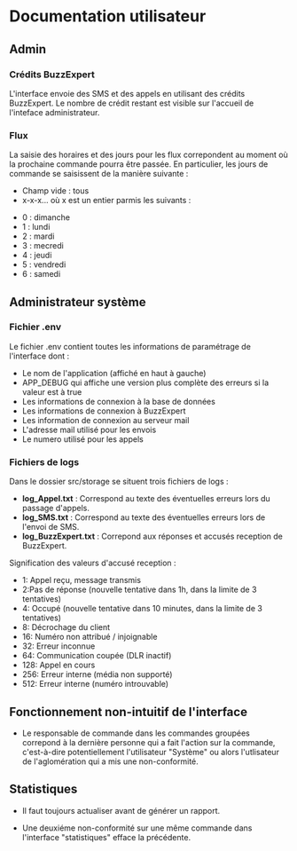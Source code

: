 # Documentation utilisateur

## Admin

### Crédits BuzzExpert

L'interface envoie des SMS et des appels en utilisant des crédits BuzzExpert. Le nombre de crédit restant est visible sur l'accueil de l'inteface administrateur. 

### Flux
La saisie des horaires et des jours pour les flux correpondent au moment où la prochaine commande pourra être passée. En particulier, les jours de commande se saisissent de la manière suivante :
* Champ vide : tous
* x-x-x... où x est un entier parmis les suivants :
- 0 : dimanche
- 1 : lundi
- 2 : mardi
- 3 : mecredi
- 4 : jeudi
- 5 : vendredi
- 6 : samedi

## Administrateur système

### Fichier .env

Le fichier .env contient toutes les informations de paramétrage de l'interface dont :
* Le nom de l'application (affiché en haut à gauche)
* APP_DEBUG qui affiche une version plus complète des erreurs si la valeur est à true
* Les informations de connexion à la base de données
* Les informations de connexion à BuzzExpert
* Les information de connexion au serveur mail
* L'adresse mail utilisé pour les envois
* Le numero utilisé pour les appels



### Fichiers de logs

Dans le dossier src/storage se situent trois fichiers de logs :

* **log_Appel.txt** : Correspond au texte des éventuelles erreurs lors du passage d'appels.
* **log_SMS.txt** : Correspond au texte des éventuelles erreurs lors de l'envoi de SMS.
* **log_BuzzExpert.txt** : Correpond aux réponses et accusés reception de BuzzExpert.

Signification des valeurs d'accusé reception :

* 1: Appel reçu, message transmis
* 2:Pas de réponse (nouvelle tentative dans 1h, dans la limite de 3 tentatives)
* 4: Occupé (nouvelle tentative dans 10 minutes, dans la limite de 3 tentatives) 
* 8: Décrochage du client 
* 16: Numéro non attribué / injoignable 
* 32: Erreur inconnue
* 64: Communication coupée (DLR inactif)
* 128: Appel en cours
* 256: Erreur interne (média non supporté) 
* 512: Erreur interne (numéro introuvable)

## Fonctionnement non-intuitif de l'interface

* Le responsable de commande dans les commandes groupées correpond à la dernière personne qui a fait l'action sur la commande, c'est-à-dire potentiellement l'utilisateur "Système" ou alors l'utlisateur de l'aglomération qui a mis une non-conformité.



## Statistiques

* Il faut toujours actualiser avant de générer un rapport.

* Une deuxiéme non-conformité sur une même commande dans l'interface "statistiques" efface la précédente. 
